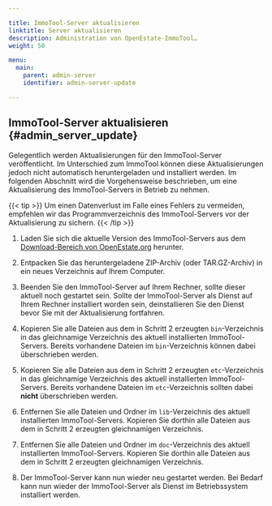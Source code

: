 ```yaml
---

title: ImmoTool-Server aktualisieren
linktitle: Server aktualisieren
description: Administration von OpenEstate-ImmoTool…
weight: 50

menu:
  main:
    parent: admin-server
    identifier: admin-server-update

---
```


## ImmoTool-Server aktualisieren {#admin_server_update}

Gelegentlich werden Aktualisierungen für den ImmoTool-Server veröffentlicht. Im Unterschied zum ImmoTool können diese Aktualisierungen jedoch nicht automatisch heruntergeladen und installiert werden. Im folgenden Abschnitt wird die Vorgehensweise beschrieben, um eine Aktualisierung des ImmoTool-Servers in Betrieb zu nehmen.

{{< tip >}}
Um einen Datenverlust im Falle eines Fehlers zu vermeiden, empfehlen wir das Programmverzeichnis des ImmoTool-Servers vor der Aktualisierung zu sichern.
{{< /tip >}}

1.  Laden Sie sich die aktuelle Version des ImmoTool-Servers aus dem [Download-Bereich von OpenEstate.org](http://de.openestate.org/downloads/) herunter.

2.  Entpacken Sie das heruntergeladene ZIP-Archiv (oder TAR.GZ-Archiv) in ein neues Verzeichnis auf Ihrem Computer.

3.  Beenden Sie den ImmoTool-Server auf Ihrem Rechner, sollte dieser aktuell noch gestartet sein. Sollte der ImmoTool-Server als Dienst auf Ihrem Rechner installiert worden sein, deinstallieren Sie den Dienst bevor Sie mit der Aktualisierung fortfahren.

4.  Kopieren Sie alle Dateien aus dem in Schritt 2 erzeugten `bin`-Verzeichnis in das gleichnamige Verzeichnis des aktuell installierten ImmoTool-Servers. Bereits vorhandene Dateien im `bin`-Verzeichnis können dabei überschrieben werden.

5.  Kopieren Sie alle Dateien aus dem in Schritt 2 erzeugten `etc`-Verzeichnis in das gleichnamige Verzeichnis des aktuell installierten ImmoTool-Servers. Bereits vorhandene Dateien im `etc`-Verzeichnis sollten dabei **nicht** überschrieben werden.

6.  Entfernen Sie alle Dateien und Ordner im `lib`-Verzeichnis des aktuell installierten ImmoTool-Servers. Kopieren Sie dorthin alle Dateien aus dem in Schritt 2 erzeugten gleichnamigen Verzeichnis.

7.  Entfernen Sie alle Dateien und Ordner im `doc`-Verzeichnis des aktuell installierten ImmoTool-Servers. Kopieren Sie dorthin alle Dateien aus dem in Schritt 2 erzeugten gleichnamigen Verzeichnis.

8.  Der ImmoTool-Server kann nun wieder neu gestartet werden. Bei Bedarf kann nun wieder der ImmoTool-Server als Dienst im Betriebssystem installiert werden.
